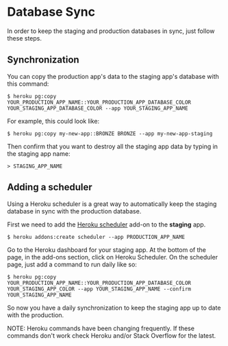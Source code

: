 # Database Sync

In order to keep the staging and production databases in sync, just follow these steps.

## Synchronization

You can copy the production app's data to the staging app's database with this command:

```console
$ heroku pg:copy YOUR_PRODUCTION_APP_NAME::YOUR_PRODUCTION_APP_DATABASE_COLOR YOUR_STAGING_APP_DATABASE_COLOR --app YOUR_STAGING_APP_NAME
```
For example, this could look like:

```console
$ heroku pg:copy my-new-app::BRONZE BRONZE --app my-new-app-staging
```

Then confirm that you want to destroy all the staging app data by typing in the staging app name:

```console
> STAGING_APP_NAME
```

## Adding a scheduler

Using a Heroku scheduler is a great way to automatically keep the staging database in sync with the production database.

First we need to add the [Heroku scheduler](https://elements.heroku.com/addons/scheduler) add-on to the **staging** app.

```
$ heroku addons:create scheduler --app PRODUCTION_APP_NAME
```

Go to the Heroku dashboard for your staging app. At the bottom of the page, in the add-ons section, click on Heroku Scheduler. On the scheduler page, just add a command to run daily like so:
```
$ heroku pg:copy YOUR_PRODUCTION_APP_NAME::YOUR_PRODUCTION_APP_DATABASE_COLOR YOUR_STAGING_APP_COLOR --app YOUR_STAGING_APP_NAME --confirm YOUR_STAGING_APP_NAME
```
So now you have a daily synchronization to keep the staging app up to date with the production.

NOTE: Heroku commands have been changing frequently. If these commands don't work check Heroku and/or Stack Overflow for the latest.
